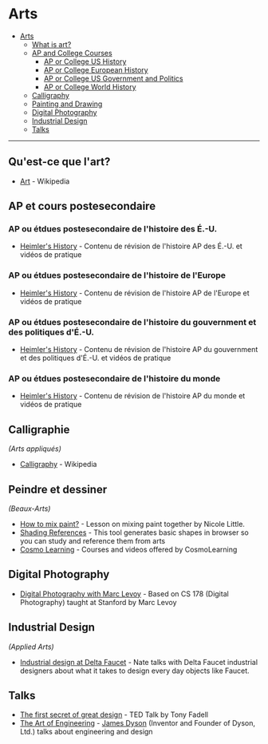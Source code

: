 # Arts

- [Arts](#arts)
  - [What is art?](#what-is-art)
  - [AP and College Courses](#ap-and-college-courses)
    - [AP or College US History](#ap-or-college-us-history)
    - [AP or College European History](#ap-or-college-european-history)
    - [AP or College US Government and Politics](#ap-or-college-us-government-and-politics)
    - [AP or College World History](#ap-or-college-world-history)
  - [Calligraphy](#calligraphy)
  - [Painting and Drawing](#painting-and-drawing)
  - [Digital Photography](#digital-photography)
  - [Industrial Design](#industrial-design)
  - [Talks](#talks)

---

## Qu'est-ce que l'art?
- [Art](https://en.wikipedia.org/wiki/Art) - Wikipedia

## AP et cours postesecondaire

### AP ou étdues postesecondaire de l'histoire des É.-U.
- [Heimler's History](https://www.youtube.com/@heimlershistory) - Contenu de révision de l'histoire AP des É.-U. et vidéos de pratique

### AP ou étdues postesecondaire de l'histoire de l'Europe
- [Heimler's History](https://www.youtube.com/@heimlershistory) - Contenu de révision de l'histoire AP de l'Europe et vidéos de pratique

### AP ou étdues postesecondaire de l'histoire du gouvernment et des politiques d'É.-U.
- [Heimler's History](https://www.youtube.com/@heimlershistory) - Contenu de révision de l'histoire AP du gouvernment et des politiques d'É.-U. et vidéos de pratique

### AP ou étdues postesecondaire de l'histoire du monde
- [Heimler's History](https://www.youtube.com/@heimlershistory) - Contenu de révision de l'histoire AP du monde et vidéos de pratique

## Calligraphie
*(Arts appliqués)*
- [Calligraphy](https://en.wikipedia.org/wiki/Calligraphy) - Wikipedia

## Peindre et dessiner
*(Beaux-Arts)*
- [How to mix paint?](https://littleneocreative.com/mixingpaint/) - Lesson on mixing paint together by Nicole Little.
- [Shading References](https://shadingreference.com) - This tool generates basic shapes in browser so you can study and reference them from arts
- [Cosmo Learning](https://cosmolearning.org/topics/drawing/) - Courses and videos offered by CosmoLearning

## Digital Photography
- [Digital Photography with Marc Levoy](https://cosmolearning.org/courses/digital-photography-with-marc-levoy/) - Based on CS 178 (Digital Photography) taught at Stanford by Marc Levoy
## Industrial Design
*(Applied Arts)*
- [Industrial design at Delta Faucet](https://youtu.be/c1ksrjRA678) - Nate talks with Delta Faucet industrial designers about what it takes to design every day objects like Faucet.

## Talks
- [The first secret of great design](https://youtu.be/9uOMectkCCs) - TED Talk by Tony Fadell
- [The Art of Engineering](https://archive.org/details/podcast_businessleadership-video_the-art-engineering_1000084846101) - [James Dyson](https://en.wikipedia.org/wiki/James_Dyson) (Inventor and Founder of Dyson, Ltd.) talks about engineering and design
